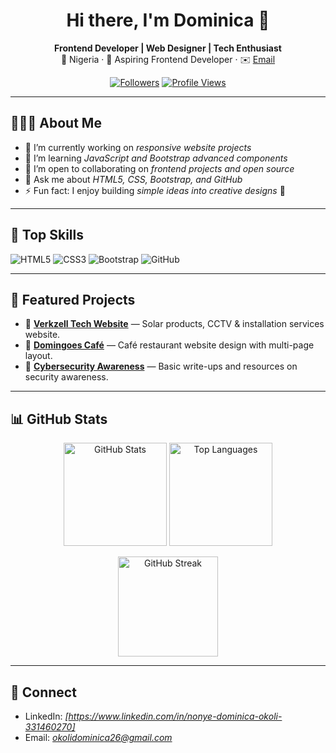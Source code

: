 <h1 align="center">Hi there, I'm Dominica 👋</h1>

<p align="center">
  <b>Frontend Developer | Web Designer | Tech Enthusiast</b><br/>
  📍 Nigeria · 💼 Aspiring Frontend Developer · ✉️ <a href="mailto:okolidominica26@gmail.com">Email</a>
</p>

<p align="center">
  <a href="https://github.com/okolidominica26-sys?tab=followers"><img alt="Followers" src="https://img.shields.io/github/followers/okolidominica26-sys?style=flat&label=Followers"></a>
  <a href="https://github.com/okolidominica26-sys"><img alt="Profile Views" src="https://komarev.com/ghpvc/?username=okolidominica26-sys&style=flat"></a>
</p>

---

## 👩🏽‍💻 About Me
- 🔭 I’m currently working on *responsive website projects*  
- 🌱 I’m learning *JavaScript and Bootstrap advanced components*  
- 🤝 I’m open to collaborating on *frontend projects and open source*  
- 💬 Ask me about *HTML5, CSS, Bootstrap, and GitHub*  
- ⚡ Fun fact: I enjoy building *simple ideas into creative designs* 🎨  

---

## 🧰 Top Skills
![HTML5](https://img.shields.io/badge/HTML5-–-E34F26?logo=html5&logoColor=white&labelColor=E34F26)
![CSS3](https://img.shields.io/badge/CSS3-–-1572B6?logo=css3&logoColor=white&labelColor=1572B6)
![Bootstrap](https://img.shields.io/badge/Bootstrap-–-7952B3?logo=bootstrap&logoColor=white&labelColor=7952B3)
![GitHub](https://img.shields.io/badge/GitHub-–-181717?logo=github&logoColor=white&labelColor=181717)

---

## 📌 Featured Projects
- 🚀 **[Verkzell Tech Website](https://github.com/okolidominica26-sys.iononyeproject/verkzell-tech)** — Solar products, CCTV & installation services website.  
- 🥧 **[Domingoes Café](https://github.com/okolidominica26-sys.iononyeproject/domingoes-cafe)** — Café restaurant website design with multi-page layout.  
- 🔐 **[Cybersecurity Awareness](https://github.com/okolidominica26-sys.iononyeproject/cybersecurity)** — Basic write-ups and resources on security awareness.  

---

## 📊 GitHub Stats
<p align="center">
  <img height="165" src="https://github-readme-stats.vercel.app/api?username=okolidominica26-sys&show_icons=true&hide_title=true" alt="GitHub Stats"/>
  <img height="165" src="https://github-readme-stats.vercel.app/api/top-langs/?username=okolidominica26-sys&layout=compact" alt="Top Languages"/>
</p>

<p align="center">
  <img height="160" src="https://streak-stats.demolab.com?user=okolidominica26-sys" alt="GitHub Streak"/>
</p>

---

## 🤝 Connect
- LinkedIn: *[https://www.linkedin.com/in/nonye-dominica-okoli-331460270]*  
- Email: *okolidominica26@gmail.com*   
